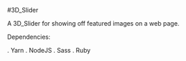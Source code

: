 #3D_Slider

A 3D_Slider for showing off featured images on a web page.

Dependencies:

. Yarn
. NodeJS
. Sass
. Ruby